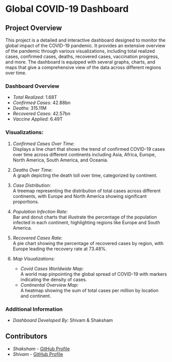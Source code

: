 # Global COVID-19 Dashboard

## Project Overview

This project is a detailed and interactive dashboard designed to monitor the global impact of the COVID-19 pandemic. It provides an extensive overview of the pandemic through various visualizations, including total realized cases, confirmed cases, deaths, recovered cases, vaccination progress, and more. The dashboard is equipped with several graphs, charts, and maps that give a comprehensive view of the data across different regions over time.

### Dashboard Overview

- *Total Realized:* 1.68T
- *Confirmed Cases:* 42.88bn
- *Deaths:* 315.11M
- *Recovered Cases:* 42.57bn
- *Vaccine Applied:* 6.49T

### Visualizations:

1. *Confirmed Cases Over Time:*  
   Displays a line chart that shows the trend of confirmed COVID-19 cases over time across different continents including Asia, Africa, Europe, North America, South America, and Oceania.

2. *Deaths Over Time:*  
   A graph depicting the death toll over time, categorized by continent.

3. *Case Distribution:*  
   A treemap representing the distribution of total cases across different continents, with Europe and North America showing significant proportions.

4. *Population Infection Rate:*  
   Bar and donut charts that illustrate the percentage of the population infected in each continent, highlighting regions like Europe and South America.

5. *Recovered Cases Rate:*  
   A pie chart showing the percentage of recovered cases by region, with Europe leading the recovery rate at 73.48%.

6. *Map Visualizations:*
   - *Covid Cases Worldwide Map:*  
     A world map pinpointing the global spread of COVID-19 with markers indicating the density of cases.
   - *Continental Overview Map:*  
     A heatmap showing the sum of total cases per million by location and continent.

### Additional Information

- *Dashboard Developed By:* Shivam & Shaksham

## Contributors

- *Shaksham* - [GitHub Profile](https://github.com/your_username)
- *Shivam* - [GitHub Profile](https://github.com/your_username)

